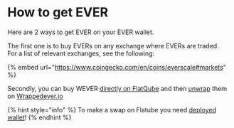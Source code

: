 # How to get EVER

Here are 2 ways to get EVER on your EVER wallet.

The first one is to buy EVERs on any exchange where EVERs are traded. \
For a list of relevant exchanges, see the following:&#x20;

{% embed url="https://www.coingecko.com/en/coins/everscale#markets" %}

Secondly, you can buy WEVER [directly on FlatQube](https://flatqube.io/swap/0:a519f99bb5d6d51ef958ed24d337ad75a1c770885dcd42d51d6663f9fcdacfb2/0:a49cd4e158a9a15555e624759e2e4e766d22600b7800d891e46f9291f044a93d) and then [unwrap](https://docs.tonbridge.io/crystal-wallet/master/getting-started-with-ton-crystal-wallet/wton-how-to-issue-wton-and-transfer-it-to-ethereum) them on [Wrappedever.io](https://wrappedever.io)

{% hint style="info" %}
To make a swap on Flatube you need [deployed wallet](broken-reference)!
{% endhint %}
